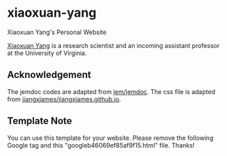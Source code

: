 # xiaoxuan-yang

Xiaoxuan Yang's Personal Website

[Xiaoxuan Yang](https://xiaoxuan-yang.github.io/) is a research scientist and an incoming assistant professor at the University of Virginia.

## Acknowledgement

The jemdoc codes are adapted from [jem/jemdoc](https://github.com/jem/jemdoc). The css file is adapted from [jiangxjames/jiangxjames.github.io](https://github.com/jiangxjames/jiangxjames.github.io).

## Template Note

You can use this template for your website. Please remove the following Google tag and this "googleb46069ef85af9f15.html" file. Thanks!

<!-- Googletag (gtag.js) -->
<script async src=https://www.googletagmanager.com/gtag/js?id=G-BB1T2TF48K></script>
<script>
  window.dataLayer = window.dataLayer || [];
  function gtag(){dataLayer.push(arguments);}
  gtag('js', new Date());
 
  gtag('config', 'G-BB1T2TF48K');
</script>
